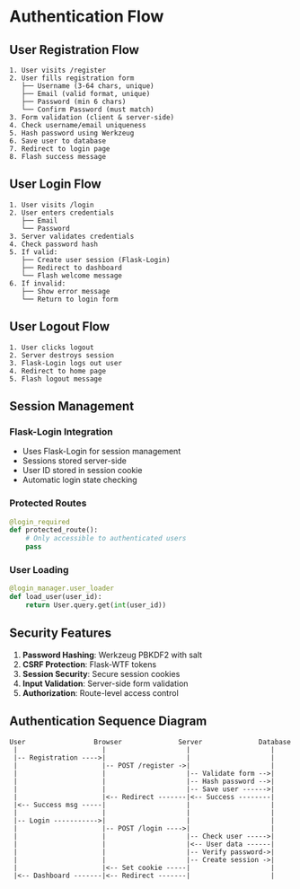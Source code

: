 # Authentication Flow

## User Registration Flow

```
1. User visits /register
2. User fills registration form
   ├── Username (3-64 chars, unique)
   ├── Email (valid format, unique)
   ├── Password (min 6 chars)
   └── Confirm Password (must match)
3. Form validation (client & server-side)
4. Check username/email uniqueness
5. Hash password using Werkzeug
6. Save user to database
7. Redirect to login page
8. Flash success message
```

## User Login Flow

```
1. User visits /login
2. User enters credentials
   ├── Email
   └── Password
3. Server validates credentials
4. Check password hash
5. If valid:
   ├── Create user session (Flask-Login)
   ├── Redirect to dashboard
   └── Flash welcome message
6. If invalid:
   ├── Show error message
   └── Return to login form
```

## User Logout Flow

```
1. User clicks logout
2. Server destroys session
3. Flask-Login logs out user
4. Redirect to home page
5. Flash logout message
```

## Session Management

### Flask-Login Integration
- Uses Flask-Login for session management
- Sessions stored server-side
- User ID stored in session cookie
- Automatic login state checking

### Protected Routes
```python
@login_required
def protected_route():
    # Only accessible to authenticated users
    pass
```

### User Loading
```python
@login_manager.user_loader
def load_user(user_id):
    return User.query.get(int(user_id))
```

## Security Features

1. **Password Hashing**: Werkzeug PBKDF2 with salt
2. **CSRF Protection**: Flask-WTF tokens
3. **Session Security**: Secure session cookies
4. **Input Validation**: Server-side form validation
5. **Authorization**: Route-level access control

## Authentication Sequence Diagram

```
User                 Browser              Server              Database
 |                     |                    |                    |
 |-- Registration ---->|                    |                    |
 |                     |-- POST /register ->|                    |
 |                     |                    |-- Validate form -->|
 |                     |                    |-- Hash password -->|
 |                     |                    |-- Save user ------>|
 |                     |<-- Redirect -------|<-- Success --------|
 |<-- Success msg -----|                    |                    |
 |                     |                    |                    |
 |-- Login ----------->|                    |                    |
 |                     |-- POST /login ---->|                    |
 |                     |                    |-- Check user ----->|
 |                     |                    |<-- User data ------|
 |                     |                    |-- Verify password->|
 |                     |                    |-- Create session ->|
 |                     |<-- Set cookie -----|                    |
 |<-- Dashboard -------|<-- Redirect -------|                    |
```